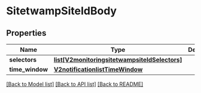 # SitetwampSiteIdBody

## Properties
Name | Type | Description | Notes
------------ | ------------- | ------------- | -------------
**selectors** | [**list[V2monitoringsitetwampsiteIdSelectors]**](V2monitoringsitetwampsiteIdSelectors.md) |  | [optional] 
**time_window** | [**V2notificationlistTimeWindow**](V2notificationlistTimeWindow.md) |  | [optional] 

[[Back to Model list]](../README.md#documentation-for-models) [[Back to API list]](../README.md#documentation-for-api-endpoints) [[Back to README]](../README.md)

